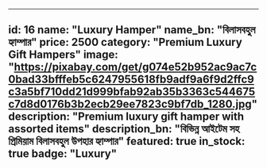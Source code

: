 
---
id: 16
name: "Luxury Hamper"
name_bn: "বিলাসবহুল হ্যাম্পার"
price: 2500
category: "Premium Luxury Gift Hampers"
image: "https://pixabay.com/get/g074e52b952ac9ac7c0bad33bfffeb5c6247955618fb9adf9a6f9d2ffc9c3a5bf710dd21d999bfab92ab35b3363c544675c7d8d0176b3b2ecb29ee7823c9bf7db_1280.jpg"
description: "Premium luxury gift hamper with assorted items"
description_bn: "বিভিন্ন আইটেম সহ প্রিমিয়াম বিলাসবহুল উপহার হ্যাম্পার"
featured: true
in_stock: true
badge: "Luxury"
---
